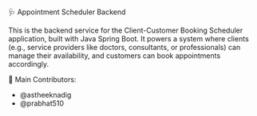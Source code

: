 🩺 Appointment Scheduler Backend

This is the backend service for the Client-Customer Booking Scheduler application, built with Java Spring Boot. It powers a system where clients (e.g., service providers like doctors, consultants, or professionals) can manage their availability, and customers can book appointments accordingly.


👥 Main Contributors:

 * @astheeknadig
 * @prabhat510
